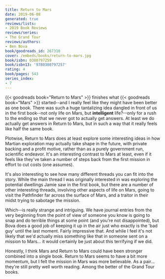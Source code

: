 ```yaml
---
title: Return to Mars
date: 2019-06-08
generated: true
reviews/lists:
- 2019 Book Reviews
reviews/series:
- The Grand Tour
reviews/authors:
- Ben Bova
book/goodreads_id: 267310
cover: /embeds/books/return-to-mars.jpg
book/isbn: 0380797259
book/isbn13: '9780380797257'
rating: 4
book/pages: 543
series_index:
- 7
---
```

{{< goodreads book="Return to Mars" >}} finishes what {{< goodreads book="Mars" >}} started--and I really feel like they might have been better as one book. There was such a huge tantalizing idea dangled in front of us in the first book--not only life on Mars, but **intelligent** life?--only for a rush to the ending so that we never got to actually get answers. At least we do actually get answers in Return to Mars, but in such a way that it really feels like half the same book.  

Plotwise, Return to Mars does at least explore some interesting ideas in how Martian exploration may actually take shape in the future, with private backing and a profit motive, rather than as a purely government run, scientific endeavor. It's an interesting contrast to Mars at least, even if it feels like they've taken a number of steps back from the first mission in effort to cut costs (one assumes).  

<!--more-->

It's also interesting to see how many different threads you can fit into the story. While the main thread I was originally interested in was exploring the potential dwellings Jamie saw in the first book, but there are a number of other interesting threads, involving other aspects of life on Mars, going to visit the Pathfinder far across the surface of Mars, and a traitor in their midst trying to sabotage the mission.  

Which--is really strange and intriguing. We have journal entries from the very beginning from the point of view of someone you know is going to snap and do terrible things at some point (and you're not disappointed), but Bova does a good job of keeping it up in the air just who exactly is the 'bad guy' until the last moment. Fairly impressive that. And while I feel it's not likely that we'd actually miss something like that in someone sent on a mission to Mars... it would certainly be just about this terrifying if we did.  

Honestly, I think Mars and Return to Mars could have been stronger combined into a single book. Return to Mars seems to have a bit more momentum, but I felt the mission in Mars was more believable. As a pair... they're still pretty well worth reading. Among the better of the Grand Tour books.